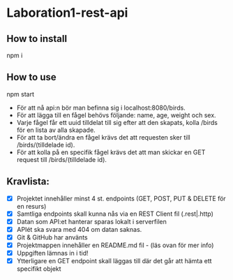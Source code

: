 # Laboration1-rest-api

## How to install

npm i

## How to use

npm start

* För att nå api:n bör man befinna sig i localhost:8080/birds.
* För att lägga till en fågel behövs följande: name, age, weight och sex.
* Varje fågel får ett uuid tilldelat till sig efter att den skapats, kolla /birds för en lista av alla skapade.
* För att ta bort/ändra en fågel krävs det att requesten sker till /birds/(tilldelade id).
* För att kolla på en specifik fågel krävs det att man skickar en GET request till /birds/(tilldelade id).

## Kravlista:

* [X] Projektet innehåller minst 4 st. endpoints (GET, POST, PUT & DELETE för en resurs)
* [X] Samtliga endpoints skall kunna nås via en REST Client fil (.rest|.http)
* [X] Datan som API:et hanterar sparas lokalt i serverfilen
* [X] APIét ska svara med 404 om datan saknas.
* [X] Git & GitHub har använts
* [X] Projektmappen innehåller en README.md fil - (läs ovan för mer info)
* [X] Uppgiften lämnas in i tid!
* [X] Ytterligare en GET endpoint skall läggas till där det går att hämta ett specifikt objekt
